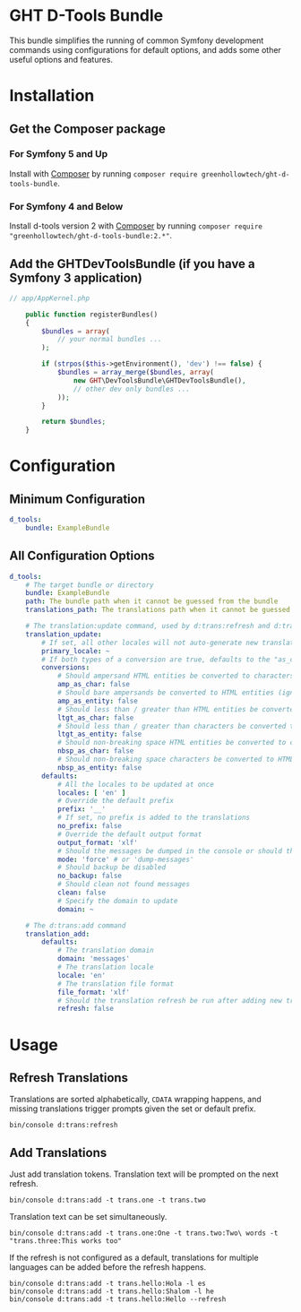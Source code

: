 GHT D-Tools Bundle
=========================

This bundle simplifies the running of common Symfony development commands using configurations for default options, and adds some other useful options and features.

# Installation

## Get the Composer package

### For Symfony 5 and Up

Install with [Composer](https://getcomposer.org/) by running `composer require greenhollowtech/ght-d-tools-bundle`.

### For Symfony 4 and Below

Install d-tools version 2 with [Composer](https://getcomposer.org/) by running `composer require "greenhollowtech/ght-d-tools-bundle:2.*"`.

## Add the GHTDevToolsBundle (if you have a Symfony 3 application)

```php
// app/AppKernel.php

    public function registerBundles()
    {
        $bundles = array(
            // your normal bundles ...
        );

        if (strpos($this->getEnvironment(), 'dev') !== false) {
            $bundles = array_merge($bundles, array(
                new GHT\DevToolsBundle\GHTDevToolsBundle(),
                // other dev only bundles ...
            ));
        }

        return $bundles;
    }
```

# Configuration

## Minimum Configuration

```yml
d_tools:
    bundle: ExampleBundle
```

## All Configuration Options

```yml
d_tools:
    # The target bundle or directory
    bundle: ExampleBundle
    path: The bundle path when it cannot be guessed from the bundle
    translations_path: The translations path when it cannot be guessed from the path

    # The translation:update command, used by d:trans:refresh and d:trans:add
    translation_update:
        # If set, all other locales will not auto-generate new translation units
        primary_locale: ~
        # If both types of a conversion are true, defaults to the "as_char" conversion and the "as_entity" conversion is ignored
        conversions:
            # Should ampersand HTML entities be converted to characters
            amp_as_char: false
            # Should bare ampersands be converted to HTML entities (ignores ampersands in HTML entities)
            amp_as_entity: false
            # Should less than / greater than HTML entities be converted to characters
            ltgt_as_char: false
            # Should less than / greater than characters be converted to HTML entities
            ltgt_as_entity: false
            # Should non-breaking space HTML entities be converted to character
            nbsp_as_char: false
            # Should non-breaking space characters be converted to HTML entities
            nbsp_as_entity: false
        defaults:
            # All the locales to be updated at once
            locales: [ 'en' ]
            # Override the default prefix
            prefix: '__'
            # If set, no prefix is added to the translations
            no_prefix: false
            # Override the default output format
            output_format: 'xlf'
            # Should the messages be dumped in the console or should the update be done
            mode: 'force' # or 'dump-messages'
            # Should backup be disabled
            no_backup: false
            # Should clean not found messages
            clean: false
            # Specify the domain to update
            domain: ~

    # The d:trans:add command
    translation_add:
        defaults:
            # The translation domain
            domain: 'messages'
            # The translation locale
            locale: 'en'
            # The translation file format
            file_format: 'xlf'
            # Should the translation refresh be run after adding new translations
            refresh: false
```

# Usage

## Refresh Translations

Translations are sorted alphabetically, `CDATA` wrapping happens, and missing translations trigger prompts given the set or default prefix.
```
bin/console d:trans:refresh
```

## Add Translations

Just add translation tokens.  Translation text will be prompted on the next refresh.
```
bin/console d:trans:add -t trans.one -t trans.two
```

Translation text can be set simultaneously.
```
bin/console d:trans:add -t trans.one:One -t trans.two:Two\ words -t "trans.three:This works too"
```

If the refresh is not configured as a default, translations for multiple languages can be added before the refresh happens.
```
bin/console d:trans:add -t trans.hello:Hola -l es
bin/console d:trans:add -t trans.hello:Shalom -l he
bin/console d:trans:add -t trans.hello:Hello --refresh
```
